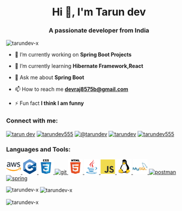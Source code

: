<h1 align="center">Hi 👋, I'm Tarun dev</h1>
<h3 align="center">A passionate developer from India</h3>

<p align="left"> <img src="https://komarev.com/ghpvc/?username=tarundev-x&label=Profile%20views&color=0e75b6&style=flat" alt="tarundev-x" /> </p>



- 🔭 I’m currently working on **Spring Boot Projects**

- 🌱 I’m currently learning **Hibernate Framework,React**

- 💬 Ask me about **Spring Boot**

- 📫 How to reach me **devraj8575b@gmail.com**

- ⚡ Fun fact **I think I am funny**

<h3 align="left">Connect with me:</h3>
<p align="left">
<a href="https://linkedin.com/in/tarun dev" target="blank"><img align="center" src="https://raw.githubusercontent.com/rahuldkjain/github-profile-readme-generator/master/src/images/icons/Social/linked-in-alt.svg" alt="tarun dev" height="30" width="40" /></a>
<a href="https://www.codechef.com/users/tarundev555" target="blank"><img align="center" src="https://cdn.jsdelivr.net/npm/simple-icons@3.1.0/icons/codechef.svg" alt="tarundev555" height="30" width="40" /></a>
<a href="https://www.hackerrank.com/@tarundev" target="blank"><img align="center" src="https://raw.githubusercontent.com/rahuldkjain/github-profile-readme-generator/master/src/images/icons/Social/hackerrank.svg" alt="@tarundev" height="30" width="40" /></a>
<a href="https://www.leetcode.com/tarundev" target="blank"><img align="center" src="https://raw.githubusercontent.com/rahuldkjain/github-profile-readme-generator/master/src/images/icons/Social/leet-code.svg" alt="tarundev" height="30" width="40" /></a>
<a href="https://auth.geeksforgeeks.org/user/tarundev555" target="blank"><img align="center" src="https://raw.githubusercontent.com/rahuldkjain/github-profile-readme-generator/master/src/images/icons/Social/geeks-for-geeks.svg" alt="tarundev555" height="30" width="40" /></a>
</p>

<h3 align="left">Languages and Tools:</h3>
<p align="left">  <a href="https://aws.amazon.com" target="_blank" rel="noreferrer"> <img src="https://raw.githubusercontent.com/devicons/devicon/master/icons/amazonwebservices/amazonwebservices-original-wordmark.svg" alt="aws" width="40" height="40"/> </a>  <a href="https://www.w3schools.com/cpp/" target="_blank" rel="noreferrer"> <img src="https://raw.githubusercontent.com/devicons/devicon/master/icons/cplusplus/cplusplus-original.svg" alt="cplusplus" width="40" height="40"/> </a> <a href="https://www.w3schools.com/css/" target="_blank" rel="noreferrer"> <img src="https://raw.githubusercontent.com/devicons/devicon/master/icons/css3/css3-original-wordmark.svg" alt="css3" width="40" height="40"/> </a> <a href="https://git-scm.com/" target="_blank" rel="noreferrer"> <img src="https://www.vectorlogo.zone/logos/git-scm/git-scm-icon.svg" alt="git" width="40" height="40"/> </a> <a href="https://www.w3.org/html/" target="_blank" rel="noreferrer"> <img src="https://raw.githubusercontent.com/devicons/devicon/master/icons/html5/html5-original-wordmark.svg" alt="html5" width="40" height="40"/> </a> <a href="https://www.java.com" target="_blank" rel="noreferrer"> <img src="https://raw.githubusercontent.com/devicons/devicon/master/icons/java/java-original.svg" alt="java" width="40" height="40"/> </a> <a href="https://developer.mozilla.org/en-US/docs/Web/JavaScript" target="_blank" rel="noreferrer"> <img src="https://raw.githubusercontent.com/devicons/devicon/master/icons/javascript/javascript-original.svg" alt="javascript" width="40" height="40"/> </a> <a href="https://www.linux.org/" target="_blank" rel="noreferrer"> <img src="https://raw.githubusercontent.com/devicons/devicon/master/icons/linux/linux-original.svg" alt="linux" width="40" height="40"/> </a> <a href="https://www.mysql.com/" target="_blank" rel="noreferrer"> <img src="https://raw.githubusercontent.com/devicons/devicon/master/icons/mysql/mysql-original-wordmark.svg" alt="mysql" width="40" height="40"/> </a> <a href="https://postman.com" target="_blank" rel="noreferrer"> <img src="https://www.vectorlogo.zone/logos/getpostman/getpostman-icon.svg" alt="postman" width="40" height="40"/> </a>  <a href="https://spring.io/" target="_blank" rel="noreferrer"> <img src="https://www.vectorlogo.zone/logos/springio/springio-icon.svg" alt="spring" width="40" height="40"/> </a> </p> 

<p><img align="left" src="https://github-readme-stats.vercel.app/api/top-langs?username=tarundev-x&show_icons=true&locale=en&layout=compact" alt="tarundev-x" /></p>

<p>&nbsp;<img align="center" src="https://github-readme-stats.vercel.app/api?username=tarundev-x&show_icons=true&locale=en" alt="tarundev-x" /></p>

<p><img align="center" src="https://github-readme-streak-stats.herokuapp.com/?user=tarundev-x&" alt="tarundev-x" /></p>
